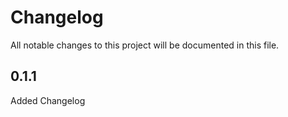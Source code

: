 # Changelog

All notable changes to this project will be documented in this file.

## 0.1.1

Added Changelog